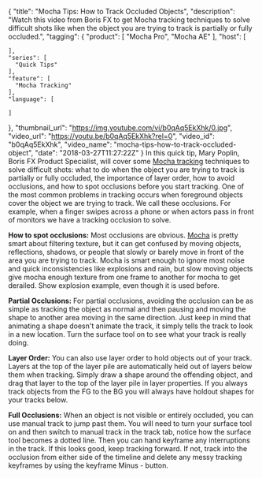 {
  "title": "Mocha Tips: How to Track Occluded Objects",
  "description": "Watch this video from Boris FX to get Mocha tracking techniques to solve difficult shots like when the object you are trying to track is partially or fully occluded.",
  "tagging": {
    "product": [
      "Mocha Pro",
      "Mocha AE"
    ],
    "host": [

    ],
    "series": [
      "Quick Tips"
    ],
    "feature": [
      "Mocha Tracking"
    ],
    "language": [

    ]
  },
  "thumbnail_url": "https://img.youtube.com/vi/b0qAq5EkXhk/0.jpg",
  "video_url": "https://youtu.be/b0qAq5EkXhk?rel=0",
  "video_id": "b0qAq5EkXhk",
  "video_name": "mocha-tips-how-to-track-occluded-object",
  "date": "2018-03-27T11:27:22Z"
}
In this quick tip, Mary Poplin, Boris FX Product Specialist, will cover some [Mocha tracking](/products/mocha-pro/) techniques to solve difficult shots: what to do when the object you are trying to track is partially or fully occluded, the importance of layer order, how to avoid occlusions, and how to spot occlusions before you start tracking. One of the most common problems in tracking occurs when foreground objects cover the object we are trying to track. We call these occlusions. For example, when a finger swipes across a phone or when actors pass in front of monitors we have a tracking occlusion to solve.

**How to spot occlusions:** Most occlusions are obvious. [Mocha](/products/mocha-pro/) is pretty smart about filtering texture, but it can get confused by moving objects, reflections, shadows, or people that slowly or barely move in front of the area you are trying to track. Mocha is smart enough to ignore most noise and quick inconsistencies like explosions and rain, but slow moving objects give mocha enough texture from one frame to another for mocha to get derailed. Show explosion example, even though it is used before.

**Partial Occlusions:** For partial occlusions, avoiding the occlusion can be as simple as tracking the object as normal and then pausing and moving the shape to another area moving in the same direction. Just keep in mind that animating a shape doesn't animate the track, it simply tells the track to look in a new location. Turn the surface tool on to see what your track is really doing.

**Layer Order:** You can also use layer order to hold objects out of your track. Layers at the top of the layer pile are automatically held out of layers below them when tracking. Simply draw a shape around the offending object, and drag that layer to the top of the layer pile in layer properties. If you always track objects from the FG to the BG you will always have holdout shapes for your tracks below.

**Full Occlusions:** When an object is not visible or entirely occluded, you can use manual track to jump past them. You will need to turn your surface tool on and then switch to manual track in the track tab, notice how the surface tool becomes a dotted line. Then you can hand keyframe any interruptions in the track. If this looks good, keep tracking forward. If not, track into the occlusion from either side of the timeline and delete any messy tracking keyframes by using the keyframe Minus - button.
